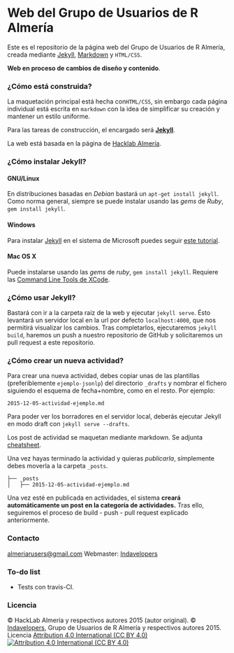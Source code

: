 # Web del Grupo de Usuarios de R Almería

Este es el repositorio de la página web del Grupo de Usuarios de R Almería, creada mediante [Jekyll][1], [Markdown][2] y `HTML/CSS`.

**Web en proceso de cambios de diseño y contenido**.

### ¿Cómo está construida?

La maquetación principal está hecha con`HTML/CSS`, sin embargo cada página individual está escrita en `markdown` con la idea de simplificar su creación y mantener un estilo uniforme.

Para las tareas de construcción, el encargado será **[Jekyll][1]**.

La web está basada en la página de [Hacklab Almería](http://www.hacklabalmeria.net).

### ¿Cómo instalar Jekyll?

#### GNU/Linux

En distribuciones basadas en _Debian_ bastará un `apt-get install jekyll`. Como norma general, siempre se puede instalar usando las _gems_ de _Ruby_, `gem install jekyll`.

#### Windows

Para instalar [Jekyll][1] en el sistema de Microsoft puedes seguir [este tutorial][3].

#### Mac OS X

Puede instalarse usando las _gems_ de _ruby_, `gem install jekyll`. Requiere las [Command Line Tools de XCode][4].

### ¿Cómo usar Jekyll?

Bastará con ir a la carpeta raíz de la web y ejecutar `jekyll serve`. Ésto levantará un servidor local en la url por defecto `localhost:4000`, que nos permitirá visualizar los cambios. Tras completarlos, ejecutaremos `jekyll build`, haremos un push a nuestro repositorio de GitHub y solicitaremos un pull request a este repositorio.

### ¿Cómo crear un nueva actividad?

Para crear una nueva actividad, debes copiar unas de las plantillas (preferiblemente `ejemplo-jsonlp`) del directorio `_drafts` y nombrar el fichero siguiendo el esquema de fecha+nombre, como en el resto. Por ejemplo:

```
2015-12-05-actividad-ejemplo.md
```

Para poder ver los borradores en el servidor local, deberás ejecutar Jekyll en modo draft con `jekyll serve --drafts`.

Los post de actividad se maquetan mediante markdown. Se adjunta [cheatsheet](https://github.com/adam-p/markdown-here/wiki/Markdown-Cheatsheet).

Una vez hayas terminado la actividad y quieras _publicarla_, símplemente debes moverla a la carpeta `_posts`.

```
├── _posts
│   ├── 2015-12-05-actividad-ejemplo.md
```

Una vez esté en publicada en actividades, el sistema **creará automáticamente un post en la categoría de actividades.** Tras ello, seguiremos el proceso de build - push - pull request explicado anteriormente.

### Contacto
[almeriarusers@gmail.com](mailto:almeriarusers@gmail.com)
Webmaster: [Indavelopers](mailto:info@indavelopers.com)

### To-do list

* Tests con travis-CI.

### Licencia

© HackLab Almería y respectivos autores 2015 (autor original).
© [Indavelopers](http://www.indavelopers.com), Grupo de Usuarios de R Almería y respectivos autores 2015.
Licencia [Attribution 4.0 International (CC BY 4.0)][5]  
[![Attribution 4.0 International (CC BY 4.0)](http://i.creativecommons.org/l/by/4.0/88x31.png "Attribution 4.0 International (CC BY 4.0)")][5]

[1]: http://jekyllrb.com
[2]: http://es.wikipedia.org/wiki/Markdown
[3]: http://jekyll-windows.juthilo.com
[4]: http://railsapps.github.io/xcode-command-line-tools.html
[5]: http://creativecommons.org/licenses/by/4.0/